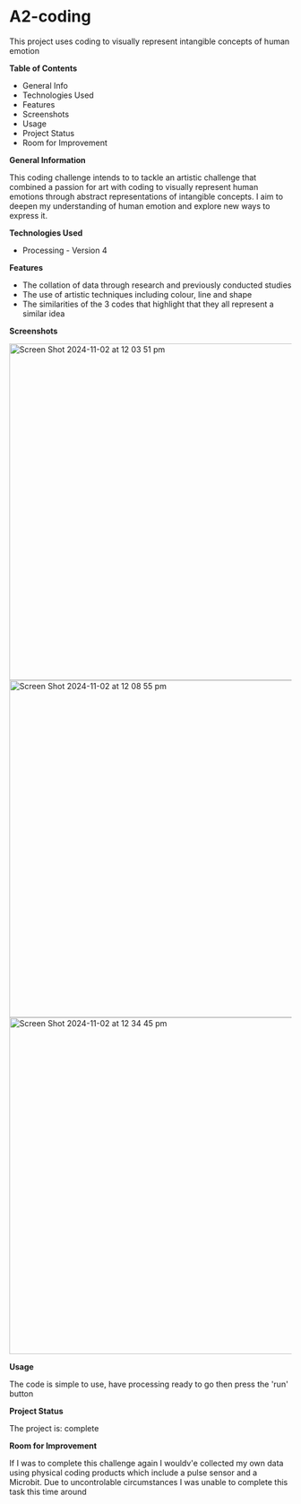 # A2-coding
This project uses coding to visually represent intangible concepts of human emotion

**Table of Contents**
- General Info
- Technologies Used
- Features
- Screenshots
- Usage
- Project Status
- Room for Improvement

**General Information**

This coding challenge intends to to tackle an artistic challenge that combined a passion for art with coding to visually represent human emotions through abstract representations of intangible concepts. I aim to deepen my understanding of human emotion and explore new ways to express it.

**Technologies Used**
- Processing - Version 4

**Features**

- The collation of data through research and previously conducted studies 
- The use of artistic techniques including colour, line and shape
- The similarities of the 3 codes that highlight that they all represent a similar idea

**Screenshots**

<img width="601" alt="Screen Shot 2024-11-02 at 12 03 51 pm" src="https://github.com/user-attachments/assets/751b5a40-d6f1-4fd6-bef0-77aa73ed8176">

<img width="602" alt="Screen Shot 2024-11-02 at 12 08 55 pm" src="https://github.com/user-attachments/assets/757a967c-3f55-400f-8e14-c7387e9d981e">

<img width="601" alt="Screen Shot 2024-11-02 at 12 34 45 pm" src="https://github.com/user-attachments/assets/b2fe14e6-9bd5-4e97-9069-7cba61e3cae7">


**Usage**

The code is simple to use, have processing ready to go then press the 'run' button

**Project Status**

The project is: complete

**Room for Improvement**

If I was to complete this challenge again I wouldv'e collected my own data using physical coding products which include a pulse sensor and a Microbit. Due to uncontrolable circumstances I was unable to complete this task this time around
